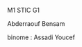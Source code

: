 M1 STIC G1

Abderraouf Bensam

binome : Assadi Youcef

<!---
rf1801/rf1801 is a ✨ special ✨ repository because its `README.md` (this file) appears on your GitHub profile.
You can click the Preview link to take a look at your changes.
--->
